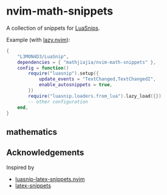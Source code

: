 # nvim-math-snippets

A collection of snippets for [LuaSnips][luasnip].

Example (with [lazy.nvim][lazy]):

```lua
{
    "L3MON4D3/LuaSnip",
    dependencies = { "mathjiajia/nvim-math-snippets" },
    config = function()
        require("luasnip").setup({
            update_events = "TextChanged,TextChangedI",
            enable_autosnippets = true,
        })
        require("luasnip.loaders.from_lua").lazy_load({})
        -- other configuration
    end,
}
```

## mathematics

## Acknowledgements

Inspired by

- [luasnip-latex-snippets.nvim](https://github.com/evesdropper/luasnip-latex-snippets.nvim)
- [latex-snippets](https://github.com/gillescastel/latex-snippets)

[lazy]: https://github.com/folke/lazy.nvim
[luasnip]: https://github.com/L3MON4D3/LuaSnip
